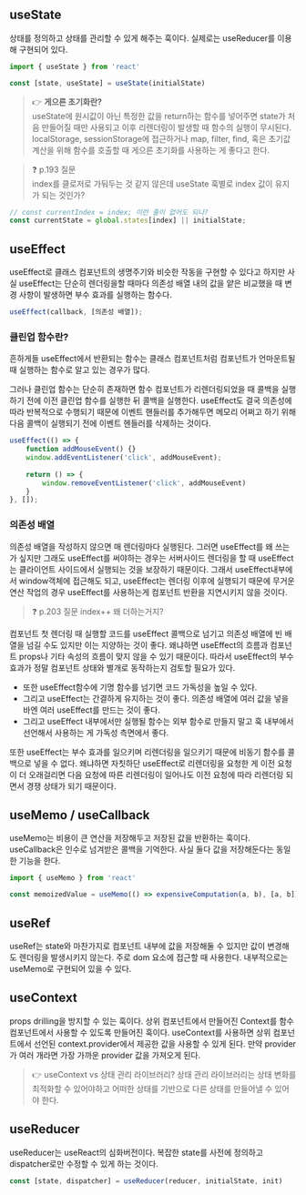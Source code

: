 ## useState

상태를 정의하고 상태를 관리할 수 있게 해주는 훅이다. 실제로는 useReducer를 이용해 구현되어 있다.

```jsx
import { useState } from 'react'

const [state, useState] = useState(initialState)
```


> 👉 **게으른 초기화란?**<br/>
> useState에 원시값이 아닌 특정한 값을 return하는 함수를 넣어주면 state가 처음 만들어질 때만 사용되고 이후 리렌더링이 발생할 때 함수의 실행이 무시된다. localStorage, sessionStorage에 접근하거나 map, filter, find, 혹은 초기값 계산을 위해 함수를 호출할 때 게으른 초기화를 사용하는 게 좋다고 한다.

> ❓ p.193 질문<br/>
> index를 클로저로 가둬두는 것 같지 않은데 useState 훅별로 index 값이 유지가 되는 것인가?

```jsx
// const currentIndex = index; 이런 줄이 없어도 되나?
const currentState = global.states[index] || initialState;
```

## useEffect

useEffect로 클래스 컴포넌트의 생명주기와 비슷한 작동을 구현할 수 있다고 하지만 사실 useEffect는 단순히 렌더링을할 때마다 의존성 배열 내의 값을 얕은 비교했을 때 변경 사항이 발생하면 부수 효과를 실행하는 함수다.

```jsx
useEffect(callback, [의존성 배열]);
```

### 클린업 함수란?

흔하게들 useEffect에서 반환되는 함수는 클래스 컴포넌트처럼 컴포넌트가 언마운트될 때 실행하는 함수로 알고 있는 경우가 많다. 

그러나 클린업 함수는 단순히 존재하면 함수 컴포넌트가 리렌더링되었을 때 콜백을 실행하기 전에 이전 클린업 함수를 실행한 뒤 콜백을 실행한다. useEffect도 결국 의존성에 따라 반복적으로 수행되기 때문에 이벤트 핸들러를 추가해두면 메모리 어쩌고 하기 위해 다음 콜백이 실행되기 전에 이벤트 헨들러를 삭제하는 것이다.

```jsx
useEffect(() => {
	function addMouseEvent() {}
	window.addEventListener('click', addMouseEvent);
	
	return () => {
		window.removeEventListener('click', addMouseEvent)
	}
}, []);
```

### 의존성 배열

의존성 배열을 작성하지 않으면 매 렌더링마다 실행된다. 그러면 useEffect를 왜 쓰는가 싶지만 그래도 useEffect를 써야하는 경우는 서버사이드 렌더링을 할 때 useEffect는 클라이언트 사이드에서 실행되는 것을 보장하기 때문이다. 그래서 useEffect내부에서 window객체에 접근해도 되고, useEffect는 렌더링 이후에 실행되기 때문에 무거운 연산 작업의 경우 useEffect를 사용하는게 컴포넌트 반환을 지연시키지 않을 것이다.

> ❓ p.203 질문
> index++ 왜 더하는거지?

컴포넌트 첫 렌더링 때 실행할 코드를 useEffect 콜백으로 넘기고 의존성 배열에 빈 배열을 넘길 수도 있지만 이는 지양하는 것이 좋다. 왜냐하면 useEffect의 흐름과 컴포넌트 props나 기타 속성의 흐름이 맞지 않을 수 있기 때문이다. 따라서 useEffect의 부수 효과가 정말 컴포넌트 상태와 별개로 동작하는지 검토할 필요가 있다.

- 또한 useEffect함수에 기명 함수를 넘기면 코드 가독성을 높일 수 있다.
- 그리고 useEffect는 간결하게 유지하는 것이 좋다. 의존성 배열에 여러 값을 넣을 바엔 여러 useEffect를 만드는 것이 좋다.
- 그리고 useEffect 내부에서만 실행될 함수는 외부 함수로 만들지 말고 훅 내부에서 선언해서 사용하는 게 가독성 측면에서 좋다.

또한 useEffect는 부수 효과를 일으키며 리렌더링을 일으키기 때문에 비동기 함수를 콜백으로 넣을 수 없다. 왜냐하면 자칫하단 useEffect로 리렌더링을 요청한 게 이전 요청이 더 오래걸리면 다음 요청에 따른 리렌더링이 일어나도 이전 요청에 따라 리렌더링 되면서 경쟁 상태가 되기 때문이다.

## useMemo / useCallback

useMemo는 비용이 큰 연산을 저장해두고 저장된 값을 반환하는 훅이다. useCallback은 인수로 넘겨받은 콜백을 기억한다. 사실 둘다 값을 저장해둔다는 동일한 기능을 한다.

```jsx
import { useMemo } from 'react'

const memoizedValue = useMemo(() => expensiveComputation(a, b), [a, b])
```

## useRef

useRef는 state와 마찬가지로 컴포넌트 내부에 값을 저장해둘 수 있지만 값이 변경해도 렌더링을 발생시키지 않는다. 주로 dom 요소에 접근할 때 사용한다. 내부적으로는 useMemo로 구현되어 있을 수 있다.

## useContext

props drilling을 방지할 수 있는 훅이다. 상위 컴포넌트에서 만들어진 Context를 함수 컴포넌트에서 사용할 수 있도록 만들어진 훅이다. useContext를 사용하면 상위 컴포넌트에서 선언된 context.provider에서 제공한 값을 사용할 수 있게 된다. 만약 provider가 여러 개라면 가장 가까운 provider 값을 가져오게 된다.

> 👉 useContext vs 상태 관리 라이브러리?
> 상태 관리 라이브러리는 상태 변화를 최적화할 수 있어야하고 어떠한 상태를 기반으로 다른 상태를 만들어낼 수 있어야 한다.

## useReducer

useReducer는 useReact의 심화버전이다. 복잡한 state를 사전에 정의하고 dispatcher로만 수정할 수 있게 하는 것이다.

```jsx
const [state, dispatcher] = useReducer(reducer, initialState, init)
```
